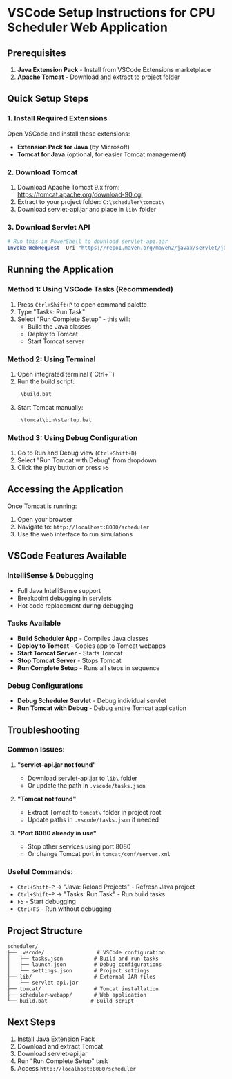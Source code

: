 # VSCode Setup Instructions for CPU Scheduler Web Application

## Prerequisites
1. **Java Extension Pack** - Install from VSCode Extensions marketplace
2. **Apache Tomcat** - Download and extract to project folder

## Quick Setup Steps

### 1. Install Required Extensions
Open VSCode and install these extensions:
- **Extension Pack for Java** (by Microsoft)
- **Tomcat for Java** (optional, for easier Tomcat management)

### 2. Download Tomcat
1. Download Apache Tomcat 9.x from: https://tomcat.apache.org/download-90.cgi
2. Extract to your project folder: `C:\scheduler\tomcat\`
3. Download servlet-api.jar and place in `lib\` folder

### 3. Download Servlet API
```powershell
# Run this in PowerShell to download servlet-api.jar
Invoke-WebRequest -Uri "https://repo1.maven.org/maven2/javax/servlet/javax.servlet-api/4.0.1/javax.servlet-api-4.0.1.jar" -OutFile "lib\servlet-api.jar"
```

## Running the Application

### Method 1: Using VSCode Tasks (Recommended)
1. Press `Ctrl+Shift+P` to open command palette
2. Type "Tasks: Run Task"
3. Select "Run Complete Setup" - this will:
   - Build the Java classes
   - Deploy to Tomcat
   - Start Tomcat server

### Method 2: Using Terminal
1. Open integrated terminal (`Ctrl+``)
2. Run the build script:
   ```cmd
   .\build.bat
   ```
3. Start Tomcat manually:
   ```cmd
   .\tomcat\bin\startup.bat
   ```

### Method 3: Using Debug Configuration
1. Go to Run and Debug view (`Ctrl+Shift+D`)
2. Select "Run Tomcat with Debug" from dropdown
3. Click the play button or press `F5`

## Accessing the Application
Once Tomcat is running:
1. Open your browser
2. Navigate to: `http://localhost:8080/scheduler`
3. Use the web interface to run simulations

## VSCode Features Available

### IntelliSense & Debugging
- Full Java IntelliSense support
- Breakpoint debugging in servlets
- Hot code replacement during debugging

### Tasks Available
- **Build Scheduler App** - Compiles Java classes
- **Deploy to Tomcat** - Copies app to Tomcat webapps
- **Start Tomcat Server** - Starts Tomcat
- **Stop Tomcat Server** - Stops Tomcat
- **Run Complete Setup** - Runs all steps in sequence

### Debug Configurations
- **Debug Scheduler Servlet** - Debug individual servlet
- **Run Tomcat with Debug** - Debug entire Tomcat application

## Troubleshooting

### Common Issues:
1. **"servlet-api.jar not found"**
   - Download servlet-api.jar to `lib\` folder
   - Or update the path in `.vscode/tasks.json`

2. **"Tomcat not found"**
   - Extract Tomcat to `tomcat\` folder in project root
   - Update paths in `.vscode/tasks.json` if needed

3. **"Port 8080 already in use"**
   - Stop other services using port 8080
   - Or change Tomcat port in `tomcat/conf/server.xml`

### Useful Commands:
- `Ctrl+Shift+P` → "Java: Reload Projects" - Refresh Java project
- `Ctrl+Shift+P` → "Tasks: Run Task" - Run build tasks
- `F5` - Start debugging
- `Ctrl+F5` - Run without debugging

## Project Structure
```
scheduler/
├── .vscode/                 # VSCode configuration
│   ├── tasks.json          # Build and run tasks
│   ├── launch.json         # Debug configurations
│   └── settings.json       # Project settings
├── lib/                    # External JAR files
│   └── servlet-api.jar
├── tomcat/                 # Tomcat installation
├── scheduler-webapp/       # Web application
└── build.bat              # Build script
```

## Next Steps
1. Install Java Extension Pack
2. Download and extract Tomcat
3. Download servlet-api.jar
4. Run "Run Complete Setup" task
5. Access `http://localhost:8080/scheduler`

